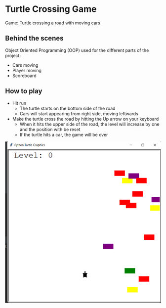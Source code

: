 # Turtle Crossing Game

Game: Turtle crossing a road with moving cars

## Behind the scenes

Object Oriented Programming (OOP) used for the different parts of the project:
- Cars moving
- Player moving
- Scoreboard

## How to play

- Hit run 
  - The turtle starts on the bottom side of the road 
  - Cars will start appearing from right side, moving leftwards
- Make the turtle cross the road by hitting the Up arrow on your keyboard
  - When it hits the upper side of the road, the level will increase by one and the position with be reset 
  - If the turtle hits a car, the game will be over

![img_1.png](img_1.png)
